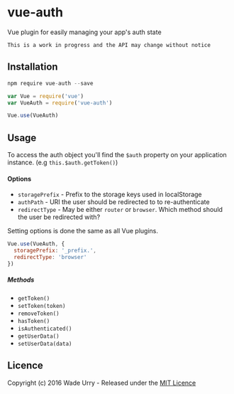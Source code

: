 # vue-auth

Vue plugin for easily managing your app's auth state

    This is a work in progress and the API may change without notice
    
## Installation

```javascript
npm require vue-auth --save
```

```javascript
var Vue = require('vue')
var VueAuth = require('vue-auth')

Vue.use(VueAuth)
```

## Usage

To access the auth object you'll find the `$auth` property on your application instance. (e.g `this.$auth.getToken()`)

#### Options

 - `storagePrefix` - Prefix to the storage keys used in localStorage
 - `authPath` - URI the user should be redirected to to re-authenticate
 - `redirectType` - May be either `router` or `browser`. Which method should the user be redirected with?
 
Setting options is done the same as all Vue plugins.

```javascript
Vue.use(VueAuth, {
  storagePrefix: '_prefix.',
  redirectType: 'browser'
})
```

##### Methods

 - `getToken()`
 - `setToken(token)`
 - `removeToken()`
 - `hasToken()`
 - `isAuthenticated()`
 - `getUserData()`
 - `setUserData(data)`

## Licence

Copyright (c) 2016 Wade Urry - Released under the [MIT Licence](LICENCE.md)


